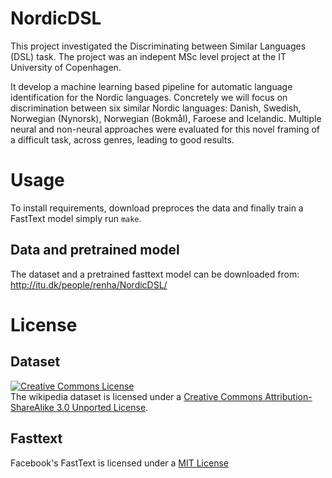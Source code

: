 # NordicDSL

This project investigated the Discriminating between Similar Languages (DSL) task. The project was an indepent MSc level project at the IT University of Copenhagen. 

It develop a machine learning based pipeline for automatic language identification for the Nordic languages. Concretely we will focus on discrimination between six similar Nordic languages: Danish, Swedish, Norwegian (Nynorsk), Norwegian (Bokmål), Faroese and Icelandic. Multiple neural and non-neural approaches were evaluated for this novel framing of a difficult task, across genres, leading to good results.

# Usage
To install requirements, download preproces the data and finally train a FastText model simply run `make`.

## Data and pretrained model
The dataset and a pretrained fasttext model can be downloaded from:  http://itu.dk/people/renha/NordicDSL/

# License 

## Dataset

<a rel="license" href="http://creativecommons.org/licenses/by-sa/3.0/"><img alt="Creative Commons License" style="border-width:0" src="https://i.creativecommons.org/l/by-sa/3.0/88x31.png" /></a>
<br />The wikipedia dataset is licensed under a <a rel="license" href="http://creativecommons.org/licenses/by-sa/3.0/">Creative Commons Attribution-ShareAlike 3.0 Unported License</a>.


## Fasttext
Facebook's FastText is licensed under a [MIT License](https://github.com/facebookresearch/fastText/blob/master/LICENSE)